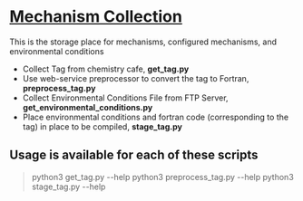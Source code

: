 # [Mechanism Collection](https://github.com/NCAR/burrito)
This is the storage place for mechanisms, configured mechanisms, and environmental conditions
- Collect Tag from chemistry cafe, **get_tag.py**
- Use web-service preprocessor to convert the tag to Fortran, **preprocess_tag.py**
- Collect Environmental Conditions File from FTP Server, **get_environmental_conditions.py**
- Place environmental conditions and fortran code (corresponding to the tag) in place to be compiled, **stage_tag.py**


## Usage is available for each of these scripts
> python3 get_tag.py --help
> python3 preprocess_tag.py --help
> python3 stage_tag.py --help

